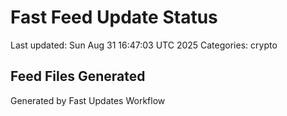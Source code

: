 # Fast Feed Update Status
Last updated: Sun Aug 31 16:47:03 UTC 2025
Categories: crypto

## Feed Files Generated

Generated by Fast Updates Workflow
